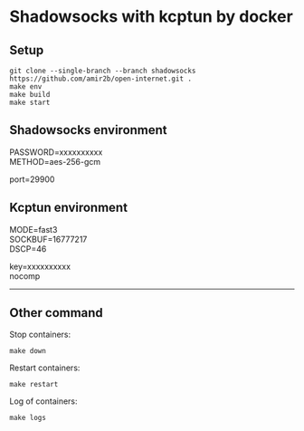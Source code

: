 # Shadowsocks with kcptun by docker

## Setup
```shell
git clone --single-branch --branch shadowsocks https://github.com/amir2b/open-internet.git .
make env
make build
make start
```

## Shadowsocks environment
PASSWORD=xxxxxxxxxx  
METHOD=aes-256-gcm  

port=29900

## Kcptun environment
MODE=fast3  
SOCKBUF=16777217  
DSCP=46  

key=xxxxxxxxxx  
nocomp

---
## Other command

Stop containers:
```shell
make down
```

Restart containers:
```shell
make restart
```

Log of containers:
```shell
make logs
```
